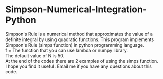# Simpson-Numerical-Integration-Python
Simpson's Rule is a numerical method that approximates the value of a definite integral by using quadratic functions. This program implements Simpson's Rule (simps function) in python programming language.
<br /> f = The function that you can use lambda or numpy library. 
<br /> The default value of N is 50.
<br /> At the end of the codes there are 2 examples of using the simps function.
<br /> I hope you find it useful. Email me if you have any questions about this code.



